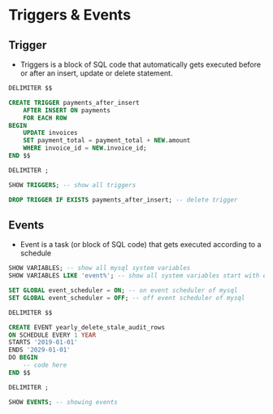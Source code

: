 # Triggers & Events

## Trigger

- Triggers is a block of SQL code that automatically gets executed before or after an insert, update or delete statement.

```sql
DELIMITER $$

CREATE TRIGGER payments_after_insert
	AFTER INSERT ON payments
	FOR EACH ROW
BEGIN
	UPDATE invoices
	SET payment_total = payment_total + NEW.amount
	WHERE invoice_id = NEW.invoice_id;
END $$

DELIMITER ;
```

```sql
SHOW TRIGGERS; -- show all triggers
```

```sql
DROP TRIGGER IF EXISTS payments_after_insert; -- delete trigger
```

## Events

- Event is a task (or block of SQL code) that gets executed according to a schedule

```sql
SHOW VARIABLES; -- show all mysql system variables
SHOW VARIABLES LIKE 'event%'; -- show all system variables start with event word

SET GLOBAL event_scheduler = ON; -- on event scheduler of mysql
SET GLOBAL event_scheduler = OFF; -- off event scheduler of mysql
```

```sql
DELIMITER $$

CREATE EVENT yearly_delete_stale_audit_rows
ON SCHEDULE EVERY 1 YEAR
STARTS '2019-01-01'
ENDS '2029-01-01'
DO BEGIN
	-- code here
END $$

DELIMITER ;
```

```sql
SHOW EVENTS; -- showing events
```
